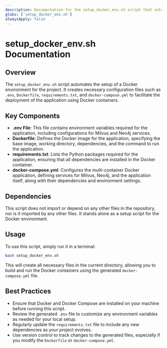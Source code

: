 ```yaml
---
description: Documentation for the setup_docker_env.sh script that sets up a Docker environment for a project.
globs: ['setup_docker_env.sh']
alwaysApply: false
---
```


# setup_docker_env.sh Documentation

## Overview
The `setup_docker_env.sh` script automates the setup of a Docker environment for the project. It creates necessary configuration files such as `.env`, `Dockerfile`, `requirements.txt`, and `docker-compose.yml` to facilitate the deployment of the application using Docker containers.

## Key Components
- **.env File**: This file contains environment variables required for the application, including configurations for Milvus and Neo4j services.
- **Dockerfile**: Defines the Docker image for the application, specifying the base image, working directory, dependencies, and the command to run the application.
- **requirements.txt**: Lists the Python packages required for the application, ensuring that all dependencies are installed in the Docker container.
- **docker-compose.yml**: Configures the multi-container Docker application, defining services for Milvus, Neo4j, and the application itself, along with their dependencies and environment settings.

## Dependencies
This script does not import or depend on any other files in the repository, nor is it imported by any other files. It stands alone as a setup script for the Docker environment.

## Usage
To use this script, simply run it in a terminal:
```bash
bash setup_docker_env.sh
```
This will create all necessary files in the current directory, allowing you to build and run the Docker containers using the generated `docker-compose.yml` file.

## Best Practices
- Ensure that Docker and Docker Compose are installed on your machine before running this script.
- Review the generated `.env` file to customize any environment variables as needed for your local setup.
- Regularly update the `requirements.txt` file to include any new dependencies as your project evolves.
- Use version control to track changes to the generated files, especially if you modify the `Dockerfile` or `docker-compose.yml`.